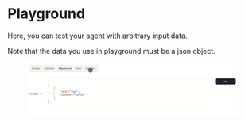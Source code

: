 # Playground

Here, you can test your agent with arbitrary input data.  

Note that the data you use in playground must be a json object.

<figure><img src="../../images/playground.png" alt=""></figure>
